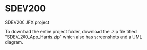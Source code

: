 # SDEV200
SDEV200 JFX project

To download the entire project folder, download the .zip file titled "SDEV_200_App_Harris.zip" which also has screenshots and a UML diagram.
